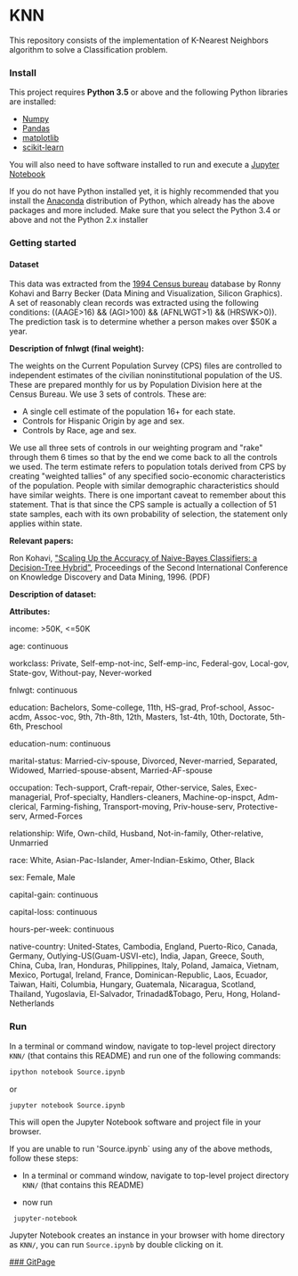 # KNN

This repository consists of the implementation of K-Nearest Neighbors algorithm to solve a Classification problem.

### Install

This project requires **Python 3.5** or above and the following Python libraries are installed:

- [Numpy](http://www.numpy.org)
- [Pandas](http://pandas.pydata.org)
- [matplotlib](http://matplotlib.org/)
- [scikit-learn](http://scikit-learn.org/stable/)

You will also need to have software installed to run and execute a [Jupyter Notebook](http://ipython.org/notebook.html)

If you do not have Python installed yet, it is highly recommended that you install the [Anaconda](http://continuum.io/downloads)
distribution of Python, which already has the above packages and more included. Make sure that you select the Python 3.4
or above and not the Python 2.x installer

### Getting started

#### Dataset

This data was extracted from the [1994 Census bureau](http://www.census.gov/en.html) database by Ronny Kohavi and 
Barry Becker (Data Mining and Visualization, Silicon Graphics). A set of reasonably clean records was extracted using the
following conditions: ((AAGE>16) && (AGI>100) && (AFNLWGT>1) && (HRSWK>0)). The prediction task is to determine whether a 
person makes over $50K a year.

**Description of fnlwgt (final weight):**

The weights on the Current Population Survey (CPS) files are controlled to independent estimates of the civilian noninstitutional 
population of the US. These are prepared monthly for us by Population Division here at the 
Census Bureau. We use 3 sets of controls. These are:

* A single cell estimate of the population 16+ for each state.
* Controls for Hispanic Origin by age and sex.
* Controls by Race, age and sex.

We use all three sets of controls in our weighting program and "rake" through them 6 times so that by the end we 
come back to all the controls we used. The term estimate refers to population totals derived from CPS by creating 
"weighted tallies" of any specified socio-economic characteristics of the population. People with similar 
demographic characteristics should have similar weights. There is one important caveat to remember about this 
statement. That is that since the CPS sample is actually a collection of 51 state samples, each with its own 
probability of selection, the statement only applies within state.

**Relevant papers:**

Ron Kohavi, ["Scaling Up the Accuracy of Naive-Bayes Classifiers: a Decision-Tree Hybrid"](http://robotics.stanford.edu/~ronnyk/nbtree.pdf), Proceedings of the 
Second International Conference on Knowledge Discovery and Data Mining, 1996. (PDF)

**Description of dataset:**

**Attributes:**

income: >50K, <=50K

age: continuous

workclass: Private, Self-emp-not-inc, Self-emp-inc, Federal-gov, Local-gov, State-gov, Without-pay, Never-worked

fnlwgt: continuous

education: Bachelors, Some-college, 11th, HS-grad, Prof-school, Assoc-acdm, Assoc-voc, 9th, 7th-8th, 12th, Masters, 1st-4th, 10th, Doctorate, 5th-6th, Preschool

education-num: continuous

marital-status: Married-civ-spouse, Divorced, Never-married, Separated, Widowed, Married-spouse-absent, Married-AF-spouse

occupation: Tech-support, Craft-repair, Other-service, Sales, Exec-managerial, Prof-specialty, Handlers-cleaners, Machine-op-inspct, Adm-clerical, Farming-fishing, Transport-moving, Priv-house-serv, Protective-serv, Armed-Forces

relationship: Wife, Own-child, Husband, Not-in-family, Other-relative, Unmarried

race: White, Asian-Pac-Islander, Amer-Indian-Eskimo, Other, Black

sex: Female, Male

capital-gain: continuous

capital-loss: continuous

hours-per-week: continuous

native-country: United-States, Cambodia, England, Puerto-Rico, Canada, Germany, Outlying-US(Guam-USVI-etc), India, 
Japan, Greece, South, China, Cuba, Iran, Honduras, Philippines, Italy, Poland, Jamaica, Vietnam, Mexico, Portugal, 
Ireland, France, Dominican-Republic, Laos, Ecuador, Taiwan, Haiti, Columbia, Hungary, Guatemala, Nicaragua, Scotland, 
Thailand, Yugoslavia, El-Salvador, Trinadad&Tobago, Peru, Hong, Holand-Netherlands

### Run

In a terminal or command window, navigate to top-level project directory `KNN/` (that contains
this README) and run one of the following commands:

```bash
ipython notebook Source.ipynb
```
or 
```bash
jupyter notebook Source.ipynb
```
This will open the Jupyter Notebook software and project file in your browser.

If you are unable to run 'Source.ipynb` using any of the above methods, follow these steps:

* In a terminal or command window, navigate to top-level project directory `KNN/` (that contains
this README)

* now run 

``` export PATH=~/anaconda3/bin:$PATH
 jupyter-notebook
```
Jupyter Notebook creates an instance in your browser with home directory as `KNN/`, you can run `Source.ipynb`
by double clicking on it.

[### GitPage](https://satishjasthi.github.io/K-Nearest-Neighbors/)




